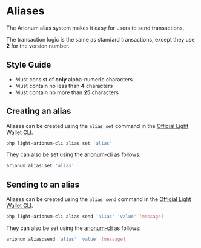 # Aliases

The Arionum alias system makes it easy for users to send transactions.

The transaction logic is the same as standard transactions, except they use **2** for the version number.

## Style Guide

- Must consist of **only** alpha-numeric characters
- Must contain no less than **4** characters
- Must contain no more than **25** characters

## Creating an alias

Aliases can be created using the `alias set` command in the [Official Light Wallet CLI][light-wallet-cli].

```bash
php light-arionum-cli alias set 'alias'
```

They can also be set using the [arionum-cli] as follows:

```bash
arionum alias:set 'alias'
```

## Sending to an alias

Aliases can be created using the `alias send` command in the [Official Light Wallet CLI][light-wallet-cli].

```bash
php light-arionum-cli alias send 'alias' 'value' [message]
```

They can also be set using the [arionum-cli] as follows:

```bash
arionum alias:send 'alias' 'value' [message]
```

[light-wallet-cli]: https://github.com/arionum/lightWalletCLI
[arionum-cli]: https://github.com/pxgamer/arionum-cli
